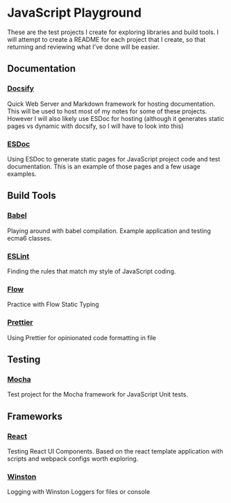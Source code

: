 # JavaScript Playground

These are the test projects I create for exploring libraries and build tools. I will attempt to create a README for each project that I create, so that returning and reviewing what I've done will be easier.


## Documentation

### [Docsify](/play/test.docsify/docs/)
 Quick Web Server and Markdown framework for hosting documentation. This will be used to host most of my notes for some of these projects. However I will also likely use ESDoc for hosting (although it generates static pages vs dynamic with docsify, so I will have to look into this)

### [ESDoc](/play/test.esdoc/)
  Using ESDoc to generate static pages for JavaScript project code and test documentation. This is an example of those pages and a few usage examples.


## Build Tools

### [Babel](/play/test.babel/)
 Playing around with babel compilation. Example application and testing ecma6 classes.

### [ESLint](/play/test.eslint/)
 Finding the rules that match my style of JavaScript coding.

### [Flow](/play/test.flow/)
  Practice with Flow Static Typing

### [Prettier](/play/test.prettier/)
  Using Prettier for opinionated code formatting in file


## Testing

### [Mocha](/play/test.mocha/)
  Test project for the Mocha framework for JavaScript Unit tests.


## Frameworks

### [React](/play/test.react/)
  Testing React UI Components. Based on the react template application with scripts and webpack configs worth exploring.

### [Winston](/play/test.winston/)
  Logging with Winston Loggers for files or console
